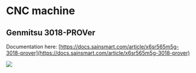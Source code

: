 # CNC machine

## Genmitsu 3018-PROVer

Documentation here: [https://docs.sainsmart.com/article/x6sr565m5g-3018-prover](https://docs.sainsmart.com/article/x6sr565m5g-3018-prover)

![](../../.gitbook/assets/unnamed.jpg)
